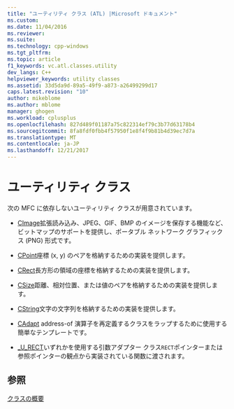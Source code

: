 ```yaml
---
title: "ユーティリティ クラス (ATL) |Microsoft ドキュメント"
ms.custom: 
ms.date: 11/04/2016
ms.reviewer: 
ms.suite: 
ms.technology: cpp-windows
ms.tgt_pltfrm: 
ms.topic: article
f1_keywords: vc.atl.classes.utility
dev_langs: C++
helpviewer_keywords: utility classes
ms.assetid: 33d5da9d-89a5-49f9-a873-a26499299d17
caps.latest.revision: "10"
author: mikeblome
ms.author: mblome
manager: ghogen
ms.workload: cplusplus
ms.openlocfilehash: 827d489f01187a75c822314ef79c3b77d63178b4
ms.sourcegitcommit: 8fa8fdf0fbb4f57950f1e8f4f9b81b4d39ec7d7a
ms.translationtype: MT
ms.contentlocale: ja-JP
ms.lasthandoff: 12/21/2017
---
```

# <a name="utility-classes"></a>ユーティリティ クラス
次の MFC に依存しないユーティリティ クラスが用意されています。  
  
-   [CImage](../atl-mfc-shared/reference/cimage-class.md)拡張読み込み、JPEG、GIF、BMP のイメージを保存する機能など、ビットマップのサポートを提供し、ポータブル ネットワーク グラフィックス (PNG) 形式です。  
  
-   [CPoint](../atl-mfc-shared/reference/cpoint-class.md)座標 (x, y) のペアを格納するための実装を提供します。  
  
-   [CRect](../atl-mfc-shared/reference/crect-class.md)長方形の領域の座標を格納するための実装を提供します。  
  
-   [CSize](../atl-mfc-shared/reference/csize-class.md)距離、相対位置、または値のペアを格納するための実装を提供します。  
  
-   [CString](../atl-mfc-shared/reference/cstringt-class.md)文字の文字列を格納するための実装を提供します。  
  
-   [CAdapt](../atl/reference/cadapt-class.md) address-of 演算子を再定義するクラスをラップするために使用する簡単なテンプレートです。  
  
-   [_U_RECT](../atl/reference/u-rect-class.md)いずれかを使用する引数アダプター クラス`RECT`ポインターまたは参照ポインターの観点から実装されている関数に渡されます。  
  
## <a name="see-also"></a>参照  
 [クラスの概要](../atl/atl-class-overview.md)

